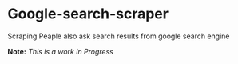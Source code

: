 # Google-search-scraper
Scraping Peaple also ask search results from google search engine

**Note:** *This is a work in Progress*

